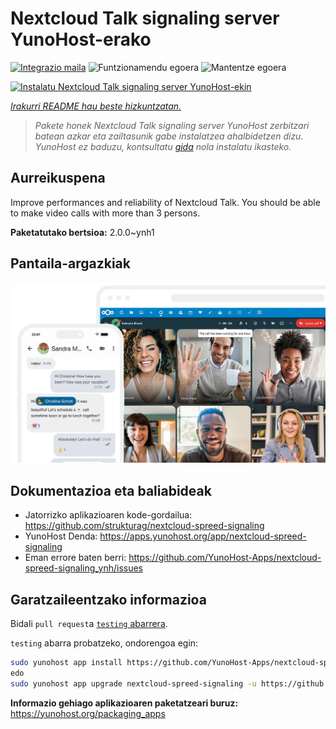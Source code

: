 <!--
Ohart ongi: README hau automatikoki sortu da <https://github.com/YunoHost/apps/tree/master/tools/readme_generator>ri esker
EZ editatu eskuz.
-->

# Nextcloud Talk signaling server YunoHost-erako

[![Integrazio maila](https://dash.yunohost.org/integration/nextcloud-spreed-signaling.svg)](https://ci-apps.yunohost.org/ci/apps/nextcloud-spreed-signaling/) ![Funtzionamendu egoera](https://ci-apps.yunohost.org/ci/badges/nextcloud-spreed-signaling.status.svg) ![Mantentze egoera](https://ci-apps.yunohost.org/ci/badges/nextcloud-spreed-signaling.maintain.svg)

[![Instalatu Nextcloud Talk signaling server YunoHost-ekin](https://install-app.yunohost.org/install-with-yunohost.svg)](https://install-app.yunohost.org/?app=nextcloud-spreed-signaling)

*[Irakurri README hau beste hizkuntzatan.](./ALL_README.md)*

> *Pakete honek Nextcloud Talk signaling server YunoHost zerbitzari batean azkar eta zailtasunik gabe instalatzea ahalbidetzen dizu.*  
> *YunoHost ez baduzu, kontsultatu [gida](https://yunohost.org/install) nola instalatu ikasteko.*

## Aurreikuspena

Improve performances and reliability of Nextcloud Talk. You should be able to make video calls with more than 3 persons.


**Paketatutako bertsioa:** 2.0.0~ynh1

## Pantaila-argazkiak

![Nextcloud Talk signaling server(r)en pantaila-argazkia](./doc/screenshots/nextcloud-hub7-talk-preview.webp)

## Dokumentazioa eta baliabideak

- Jatorrizko aplikazioaren kode-gordailua: <https://github.com/strukturag/nextcloud-spreed-signaling>
- YunoHost Denda: <https://apps.yunohost.org/app/nextcloud-spreed-signaling>
- Eman errore baten berri: <https://github.com/YunoHost-Apps/nextcloud-spreed-signaling_ynh/issues>

## Garatzaileentzako informazioa

Bidali `pull request`a [`testing` abarrera](https://github.com/YunoHost-Apps/nextcloud-spreed-signaling_ynh/tree/testing).

`testing` abarra probatzeko, ondorengoa egin:

```bash
sudo yunohost app install https://github.com/YunoHost-Apps/nextcloud-spreed-signaling_ynh/tree/testing --debug
edo
sudo yunohost app upgrade nextcloud-spreed-signaling -u https://github.com/YunoHost-Apps/nextcloud-spreed-signaling_ynh/tree/testing --debug
```

**Informazio gehiago aplikazioaren paketatzeari buruz:** <https://yunohost.org/packaging_apps>
